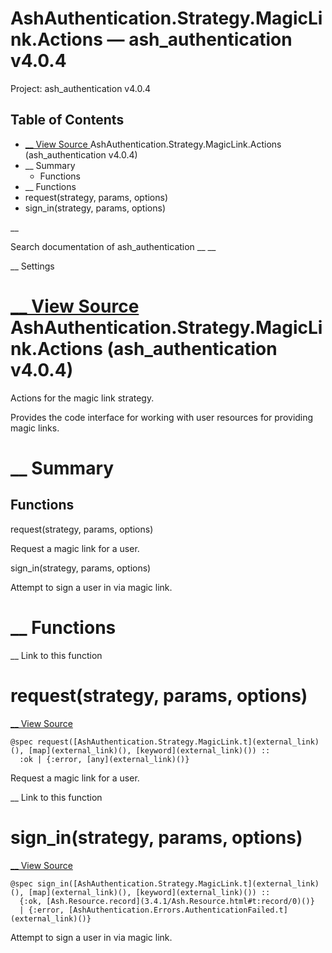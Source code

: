 # AshAuthentication.Strategy.MagicLink.Actions — ash_authentication v4.0.4

Project: ash_authentication v4.0.4

## Table of Contents

- [ __ View Source ](external_link) AshAuthentication.Strategy.MagicLink.Actions (ash_authentication v4.0.4)
- __ Summary
  - Functions
- __ Functions
- request(strategy, params, options)
- sign_in(strategy, params, options)

__

Search documentation of ash_authentication __ __

__ Settings

#  [ __ View Source ](external_link) AshAuthentication.Strategy.MagicLink.Actions (ash_authentication v4.0.4)

Actions for the magic link strategy.

Provides the code interface for working with user resources for providing magic links.

#  __ Summary

##  Functions

request(strategy, params, options)

Request a magic link for a user.

sign_in(strategy, params, options)

Attempt to sign a user in via magic link.

#  __ Functions

__ Link to this function

# request(strategy, params, options)

[ __ View Source ](external_link)
    
    
    @spec request([AshAuthentication.Strategy.MagicLink.t](external_link)(), [map](external_link)(), [keyword](external_link)()) ::
      :ok | {:error, [any](external_link)()}

Request a magic link for a user.

__ Link to this function

# sign_in(strategy, params, options)

[ __ View Source ](external_link)
    
    
    @spec sign_in([AshAuthentication.Strategy.MagicLink.t](external_link)(), [map](external_link)(), [keyword](external_link)()) ::
      {:ok, [Ash.Resource.record](3.4.1/Ash.Resource.html#t:record/0)()}
      | {:error, [AshAuthentication.Errors.AuthenticationFailed.t](external_link)()}

Attempt to sign a user in via magic link.
